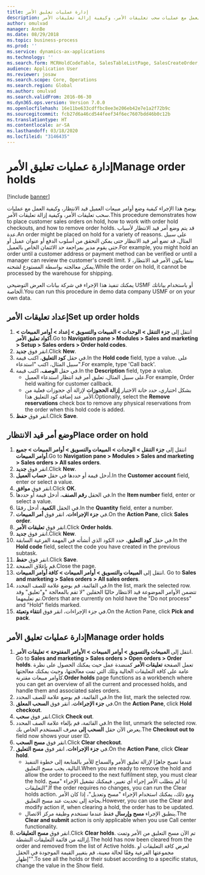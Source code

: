 ```yaml
---
title: إدارة عمليات تعليق الأمر
description: يوضح هذا الإجراء كيفية وضع أوامر مبيعات العميل قيد الانتظار، وكيفية العمل مع عمليات سحب تعليقات الأمر، وكيفية إزالة تعليقات الأمر.
author: omulvad
manager: AnnBe
ms.date: 08/29/2018
ms.topic: business-process
ms.prod: ''
ms.service: dynamics-ax-applications
ms.technology: ''
ms.search.form: MCRHoldCodeTable, SalesTableListPage, SalesCreateOrder, SalesTable, MCRHoldCodeTrans
audience: Application User
ms.reviewer: josaw
ms.search.scope: Core, Operations
ms.search.region: Global
ms.author: omulvad
ms.search.validFrom: 2016-06-30
ms.dyn365.ops.version: Version 7.0.0
ms.openlocfilehash: 16e11be633cdffbc8ee3e206eb42e7e1a2f72b9c
ms.sourcegitcommit: fcb27d6a46cd544feef34f6ec7607bdd46b0c12b
ms.translationtype: HT
ms.contentlocale: ar-SA
ms.lasthandoff: 03/18/2020
ms.locfileid: "3146435"
---
```

# <a name="manage-order-holds"></a><span data-ttu-id="73569-103">إدارة عمليات تعليق الأمر</span><span class="sxs-lookup"><span data-stu-id="73569-103">Manage order holds</span></span>

[!include [banner](../../includes/banner.md)]

<span data-ttu-id="73569-104">يوضح هذا الإجراء كيفية وضع أوامر مبيعات العميل قيد الانتظار، وكيفية العمل مع عمليات سحب تعليقات الأمر، وكيفية إزالة تعليقات الأمر.</span><span class="sxs-lookup"><span data-stu-id="73569-104">This procedure demonstrates how to place customer sales orders on hold, how to work with order hold checkouts, and how to remove order holds.</span></span> <span data-ttu-id="73569-105">قد يتم وضع أمر قيد الانتظار لأسباب عدة.</span><span class="sxs-lookup"><span data-stu-id="73569-105">An order might be placed on hold for a variety of reasons.</span></span> <span data-ttu-id="73569-106">على سبيل المثال، قد تضع أمر قيد الانتظار حتى يمكن التحقق من أسلوب الدفع أو عنوان عميل أو حتى يقوم مدير بمراجعة حد الائتمان الخاص بالعميل.</span><span class="sxs-lookup"><span data-stu-id="73569-106">For example, you might hold an order until a customer address or payment method can be verified or until a manager can review the customer's credit limit.</span></span> <span data-ttu-id="73569-107">بينما يكون الأمر قيد الانتظار، لا يمكن معالجته بواسطة المستودع لشحنه.</span><span class="sxs-lookup"><span data-stu-id="73569-107">While the order on hold, it cannot be processed by the warehouse for shipping.</span></span> 

<span data-ttu-id="73569-108">يمكنك تنفيذ هذا الإجراء في شركة بيانات العرض التوضيحي USMF أو باستخدام بياناتك الخاصة.</span><span class="sxs-lookup"><span data-stu-id="73569-108">You can run this procedure in demo data company USMF or on your own data.</span></span>


## <a name="set-up-order-holds"></a><span data-ttu-id="73569-109">إعداد تعليقات الأمر</span><span class="sxs-lookup"><span data-stu-id="73569-109">Set up order holds</span></span>
1. <span data-ttu-id="73569-110">انتقل إلى **جزء التنقل > الوحدات > المبيعات والتسويق > إعداد > أوامر المبيعات > أكواد تعليق الأمر**.</span><span class="sxs-lookup"><span data-stu-id="73569-110">Go to **Navigation pane > Modules > Sales and marketing > Setup > Sales orders > Order hold codes**.</span></span>
2. <span data-ttu-id="73569-111">انقر فوق **جديد**.</span><span class="sxs-lookup"><span data-stu-id="73569-111">Click **New**.</span></span>
3. <span data-ttu-id="73569-112">في حقل **كود التعليق**، اكتب قيمة.</span><span class="sxs-lookup"><span data-stu-id="73569-112">In the **Hold code** field, type a value.</span></span> <span data-ttu-id="73569-113">على سبيل المثال، اكتب "استدعاء".</span><span class="sxs-lookup"><span data-stu-id="73569-113">For example, type 'Call back'.</span></span>  
4. <span data-ttu-id="73569-114">في حقل **الوصف**، اكتب قيمة.</span><span class="sxs-lookup"><span data-stu-id="73569-114">In the **Description** field, type a value.</span></span>
    - <span data-ttu-id="73569-115">على سبيل المثال، تعليق أمر قيد انتظار استدعاء العميل.</span><span class="sxs-lookup"><span data-stu-id="73569-115">For example, Order held waiting for customer callback.</span></span>  
    - <span data-ttu-id="73569-116">بشكل اختياري، حدد خانة الاختيار **إزالة الحجوزات‬** لإزالة أي حجوزات‬ فعلية من الأمر عند إضافة كود التعليق هذا.</span><span class="sxs-lookup"><span data-stu-id="73569-116">Optionally, select the **Remove reservations** check box to remove any physical reservations from the order when this hold code is added.</span></span>  
5. <span data-ttu-id="73569-117">انقر فوق **حفظ**.</span><span class="sxs-lookup"><span data-stu-id="73569-117">Click **Save**.</span></span>

## <a name="place-order-on-hold"></a><span data-ttu-id="73569-118">وضع أمر قيد الانتظار</span><span class="sxs-lookup"><span data-stu-id="73569-118">Place order on hold</span></span>
1. <span data-ttu-id="73569-119">انتقل إلى **جزء التنقل > الوحدات > المبيعات والتسويق > أوامر المبيعات > جميع أوامر المبيعات**.</span><span class="sxs-lookup"><span data-stu-id="73569-119">Go to **Navigation pane > Modules > Sales and marketing > Sales orders > All sales orders**.</span></span>
2. <span data-ttu-id="73569-120">انقر فوق **جديد**.</span><span class="sxs-lookup"><span data-stu-id="73569-120">Click **New**.</span></span>
3. <span data-ttu-id="73569-121">أدخل قيمة أو حددها في حقل **حساب العميل**.</span><span class="sxs-lookup"><span data-stu-id="73569-121">In the **Customer account** field, enter or select a value.</span></span>
4. <span data-ttu-id="73569-122">انقر فوق **موافق**.</span><span class="sxs-lookup"><span data-stu-id="73569-122">Click **OK**.</span></span>
5. <span data-ttu-id="73569-123">في الحقل **رقم الصنف**، أدخل قيمة أو حددها.</span><span class="sxs-lookup"><span data-stu-id="73569-123">In the **Item number** field, enter or select a value.</span></span>
6. <span data-ttu-id="73569-124">في الحقل **الكمية**، أدخل رقمًا.</span><span class="sxs-lookup"><span data-stu-id="73569-124">In the **Quantity** field, enter a number.</span></span>
7. <span data-ttu-id="73569-125">في **جزء الإجراءات**، انقر فوق **أمر المبيعات**.</span><span class="sxs-lookup"><span data-stu-id="73569-125">On the **Action Pane**, click **Sales order**.</span></span>
8. <span data-ttu-id="73569-126">انقر فوق **تعليقات الأمر**.</span><span class="sxs-lookup"><span data-stu-id="73569-126">Click **Order holds**.</span></span>
9. <span data-ttu-id="73569-127">انقر فوق **جديد**.</span><span class="sxs-lookup"><span data-stu-id="73569-127">Click **New**.</span></span>
10. <span data-ttu-id="73569-128">في حقل **كود التعليق**، حدد الكود الذي أنشأته في المهمة الفرعية السابقة.</span><span class="sxs-lookup"><span data-stu-id="73569-128">In the **Hold code** field, select the code you have created in the previous subtask.</span></span>
11. <span data-ttu-id="73569-129">انقر فوق **حفظ**.</span><span class="sxs-lookup"><span data-stu-id="73569-129">Click **Save**.</span></span>
12. <span data-ttu-id="73569-130">قم بإغلاق الصفحة.</span><span class="sxs-lookup"><span data-stu-id="73569-130">Close the page.</span></span>
13. <span data-ttu-id="73569-131">انتقل إلى **المبيعات والتسويق > أوامر المبيعات > كافة أوامر المبيعات**. </span><span class="sxs-lookup"><span data-stu-id="73569-131">Go to **Sales and marketing > Sales orders > All sales orders**.</span></span>
14. <span data-ttu-id="73569-132">في القائمة، قم بوضع علامة للصف المحدد.</span><span class="sxs-lookup"><span data-stu-id="73569-132">In the list, mark the selected row.</span></span> <span data-ttu-id="73569-133">تتضمن الأوامر الموضوعة قيد الانتظار حاليًا الحقلين "‏‫لا تقم بالمعالجة‬ "و"تعليق‬" وقد تم تعليمهما.</span><span class="sxs-lookup"><span data-stu-id="73569-133">Orders that are currently on hold have the "Do not process" and "Hold" fields marked.</span></span>
15. <span data-ttu-id="73569-134">في جزء الإجراءات، انقر فوق **انتقاء وتعبئة**.</span><span class="sxs-lookup"><span data-stu-id="73569-134">On the Action Pane, click **Pick and pack**.</span></span>

## <a name="manage-order-holds"></a><span data-ttu-id="73569-135">إدارة عمليات تعليق الأمر</span><span class="sxs-lookup"><span data-stu-id="73569-135">Manage order holds</span></span>
1. <span data-ttu-id="73569-136">انتقل إلى **المبيعات والتسويق > أوامر المبيعات > الأوامر المفتوحة > تعليقات الأمر**. </span><span class="sxs-lookup"><span data-stu-id="73569-136">Go to **Sales and marketing > Sales orders > Open orders > Order holds**.</span></span> <span data-ttu-id="73569-137">تعمل الصفحة **تعليقات الأمر‬** كمنضدة عمل حيث يمكنك الحصول على نظرة عامة على كافة التعليقات الحالية وتلك التي تمت معالجتها، وحيث يمكنك معالجتها كأوامر مبيعات مقترنة.</span><span class="sxs-lookup"><span data-stu-id="73569-137">**Order holds** page functions as a workbench where you can get an overview of all the current and processed holds, and handle them and associated sales orders.</span></span>     
2. <span data-ttu-id="73569-138">في القائمة، قم بوضع علامة للصف المحدد.</span><span class="sxs-lookup"><span data-stu-id="73569-138">In the list, mark the selected row.</span></span>
3. <span data-ttu-id="73569-139">في **جزء الإجراءات**، انقر فوق **السحب المعلق**.</span><span class="sxs-lookup"><span data-stu-id="73569-139">On the **Action Pane**, click **Hold checkout**.</span></span>
4. <span data-ttu-id="73569-140">انقر فوق **سحب**.</span><span class="sxs-lookup"><span data-stu-id="73569-140">Click **Check out**.</span></span>
5. <span data-ttu-id="73569-141">في القائمة، قم بإلغاء علامة الصف المحدد.</span><span class="sxs-lookup"><span data-stu-id="73569-141">In the list, unmark the selected row.</span></span> <span data-ttu-id="73569-142">يعرض الآن حقل **السحب إلى** معرف المستخدم الخاص بك.</span><span class="sxs-lookup"><span data-stu-id="73569-142">The **Checkout out to** field now shows your user ID.</span></span>   
6. <span data-ttu-id="73569-143">انقر فوق **مسح السحب**.</span><span class="sxs-lookup"><span data-stu-id="73569-143">Click **Clear checkout**.</span></span>
7. <span data-ttu-id="73569-144">في **جزء الإجراءات**، انقر فوق **مسح التعليق**.</span><span class="sxs-lookup"><span data-stu-id="73569-144">On the **Action Pane**, click **Clear hold**.</span></span>
    - <span data-ttu-id="73569-145">عندما تصبح جاهزًا لإزالة تعليق الأمر والسماح للأمر بالمتابعة إلى خطوة التنفيذ التالية، يجب مسح التعليق.</span><span class="sxs-lookup"><span data-stu-id="73569-145">When you are ready to remove the hold and allow the order to proceed to the next fulfilment step, you must clear the hold.</span></span> <span data-ttu-id="73569-146">إذا لم يتطلب الأمر إجراء أي تغيير، فيمكنك تشغيل الإجراء "مسح التعليقات‬".</span><span class="sxs-lookup"><span data-stu-id="73569-146">If the order requires no changes, you can run the Clear holds action.</span></span> <span data-ttu-id="73569-147">ومع ذلك، يمكنك استخدام الإجراء "مسح وتعديل‬"، إذا كان الأمر بحاجة إلى تحديث عند مسح التعليق.</span><span class="sxs-lookup"><span data-stu-id="73569-147">However, you can use the Clear and modify action if, when clearing a hold, the order has to be updated.</span></span>      
    - <span data-ttu-id="73569-148">ينطبق الإجراء **مسح وإرسال** فقط عندما تستخدم وظيفة مركز الاتصال‬.</span><span class="sxs-lookup"><span data-stu-id="73569-148">The **Clear and submit** action is only applicable when you use Call center functionality.</span></span>  
8. <span data-ttu-id="73569-149">انقر فوق **مسح التعليقات‬**.</span><span class="sxs-lookup"><span data-stu-id="73569-149">Click **Clear holds**.</span></span> <span data-ttu-id="73569-150">تم الآن مسح التعليق من الأمر وتمت إزالته من قائمة التعليقات النشطة.</span><span class="sxs-lookup"><span data-stu-id="73569-150">The hold has now been cleared from the order and removed from the list of Active holds.</span></span> <span data-ttu-id="73569-151">لعرض كافة التعليقات أو مجموعتها الفرعية وفقًا لحالة معينة، قم بتغيير القيمة الموجودة في الحقل "إظهار".</span><span class="sxs-lookup"><span data-stu-id="73569-151">To see all the holds or their subset according to a specific status, change the value in the Show field.</span></span>     

